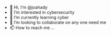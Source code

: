 - 👋 Hi, I’m @joahady
- 👀 I’m interested in cybersecurity
- 🌱 I’m currently learning cyber
- 💞️ I’m looking to collaborate on any one need me
- 📫 How to reach me ...

<!---
joahady/joahady is a ✨ special ✨ repository because its `README.md` (this file) appears on your GitHub profile.
You can click the Preview link to take a look at your changes.
--->
